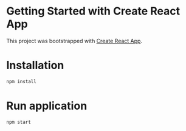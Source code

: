 # Getting Started with Create React App

This project was bootstrapped with [Create React App](https://github.com/facebook/create-react-app).


# Installation 
```bash
npm install 
```

# Run application 
```bash 
npm start 
```